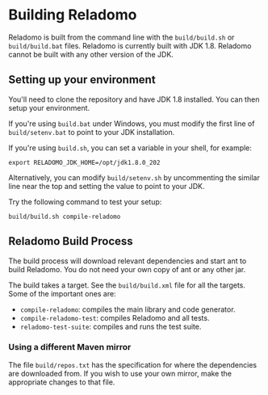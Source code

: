 # Building Reladomo

Reladomo is built from the command line with the `build/build.sh` or `build/build.bat` files.
Reladomo is currently built with JDK 1.8.
Reladomo cannot be built with any other version of the JDK.

## Setting up your environment
You'll need to clone the repository and have JDK 1.8 installed. You can then setup your environment.

If you're using `build.bat` under Windows, you must modify the first line of `build/setenv.bat` to point to 
your JDK installation.

If you're using `build.sh`, you can set a variable in your shell, for example:
```
export RELADOMO_JDK_HOME=/opt/jdk1.8.0_202
```
Alternatively, you can modify `build/setenv.sh` by uncommenting the similar line near the top
and setting the value to point to your JDK.

Try the following command to test your setup:
```
build/build.sh compile-reladomo
```

## Reladomo Build Process
The build process will download relevant dependencies and start ant to build Reladomo.
You do not need your own copy of ant or any other jar.

The build takes a target. See the `build/build.xml` file for all the targets. Some of the
important ones are:
* `compile-reladomo`: compiles the main library and code generator.
* `compile-reladomo-test`: compiles Reladomo and all tests.
* `reladomo-test-suite`: compiles and runs the test suite.

### Using a different Maven mirror
The file `build/repos.txt` has the specification for where the dependencies are downloaded from.
If you wish to use your own mirror, make the appropriate changes to that file.

